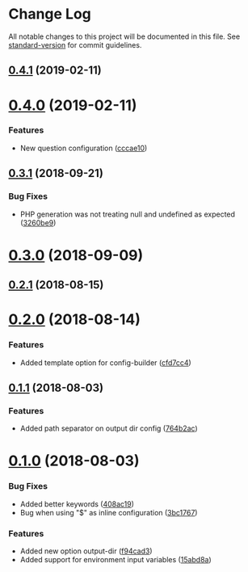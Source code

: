 # Change Log

All notable changes to this project will be documented in this file. See [standard-version](https://github.com/conventional-changelog/standard-version) for commit guidelines.

<a name="0.4.1"></a>
## [0.4.1](https://github.com/renanhangai/config-builder/compare/v0.4.0...v0.4.1) (2019-02-11)



<a name="0.4.0"></a>
# [0.4.0](https://github.com/renanhangai/config-builder/compare/v0.3.1...v0.4.0) (2019-02-11)


### Features

* New question configuration ([cccae10](https://github.com/renanhangai/config-builder/commit/cccae10))



<a name="0.3.1"></a>
## [0.3.1](https://github.com/renanhangai/config-builder/compare/v0.3.0...v0.3.1) (2018-09-21)


### Bug Fixes

* PHP generation was not treating null and undefined as expected ([3260be9](https://github.com/renanhangai/config-builder/commit/3260be9))



<a name="0.3.0"></a>
# [0.3.0](https://github.com/renanhangai/config-builder/compare/v0.2.1...v0.3.0) (2018-09-09)



<a name="0.2.1"></a>
## [0.2.1](https://github.com/renanhangai/config-builder/compare/v0.2.0...v0.2.1) (2018-08-15)



<a name="0.2.0"></a>
# [0.2.0](https://github.com/renanhangai/config-builder/compare/v0.1.1...v0.2.0) (2018-08-14)


### Features

* Added template option for config-builder ([cfd7cc4](https://github.com/renanhangai/config-builder/commit/cfd7cc4))



<a name="0.1.1"></a>
## [0.1.1](https://github.com/renanhangai/config-builder/compare/v0.1.0...v0.1.1) (2018-08-03)


### Features

* Added path separator on output dir config ([764b2ac](https://github.com/renanhangai/config-builder/commit/764b2ac))



<a name="0.1.0"></a>
# [0.1.0](https://github.com/renanhangai/config-builder/compare/v0.0.3...v0.1.0) (2018-08-03)


### Bug Fixes

* Added better keywords ([408ac19](https://github.com/renanhangai/config-builder/commit/408ac19))
* Bug when using "$" as inline configuration ([3bc1767](https://github.com/renanhangai/config-builder/commit/3bc1767))


### Features

* Added new option output-dir ([f94cad3](https://github.com/renanhangai/config-builder/commit/f94cad3))
* Added support for environment input variables ([15abd8a](https://github.com/renanhangai/config-builder/commit/15abd8a))
